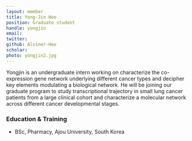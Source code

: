 ```yaml
---
layout: member
title: Yong-Jin Heo
position: Graduate student
handle: yongjin
email:
twitter:
github: Alviner-Heo
scholar: 
photo: yongjin2.jpg
---
```



  Yongjin is an undergraduate intern working on characterize the co-expression gene network underlying different cancer types and decipher key elements modulating a biological network. He will be joining our graduate program to study transcriptional trajectory in small lung cancer patients from a large clinical cohort and characterize a molecular network across different cancer developmental stages.

### Education & Training
- BSc, Pharmacy, Ajou University, South Korea
